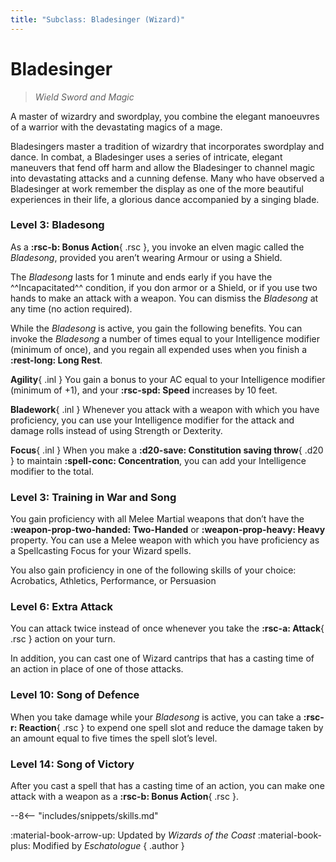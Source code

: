 ```yaml
---
title: "Subclass: Bladesinger (Wizard)"
---
```


<p style="display:none">
Wield Sword and Magic
</p>

# Bladesinger

> *Wield Sword and Magic*

A master of wizardry and swordplay, you combine the elegant manoeuvres of a warrior with the devastating magics of a mage.

Bladesingers master a tradition of wizardry that incorporates swordplay and dance. In combat, a Bladesinger uses a series of intricate, elegant maneuvers that fend off harm and allow the Bladesinger to channel magic into devastating attacks and a cunning defense. Many who have observed a Bladesinger at work remember the display as one of the more beautiful experiences in their life, a glorious dance accompanied by a singing blade. 

### Level 3: Bladesong

As a **:rsc-b: Bonus Action**{ .rsc }, you invoke an elven magic called the *Bladesong*, provided you aren’t wearing Armour or using a Shield.

The *Bladesong* lasts for 1 minute and ends early if you have the ^^Incapacitated^^ condition, if you don armor or a Shield, or if you use two hands to make an attack with a weapon. You can dismiss the *Bladesong* at any time (no action required). 

While the *Bladesong* is active, you gain the following benefits. You can invoke the *Bladesong* a number of times equal to your Intelligence modifier (minimum of once), and you regain all expended uses when you finish a **:rest-long: Long Rest**. 
 
**Agility**{ .inl } You gain a bonus to your AC equal to your Intelligence modifier (minimum of +1), and your **:rsc-spd: Speed** increases by 10 feet. 
 
**Bladework**{ .inl } Whenever you attack with a weapon with which you have proficiency, you can use your Intelligence modifier for the attack and damage rolls instead of using Strength or Dexterity. 

**Focus**{ .inl } When you make a **:d20-save: Constitution saving throw**{ .d20 } to maintain **:spell-conc: Concentration**, you can add your Intelligence modifier to the total. 

### Level 3: Training in War and Song

You gain proficiency with all Melee Martial weapons that don’t have the **:weapon-prop-two-handed: Two-Handed** or **:weapon-prop-heavy: Heavy** property. You can use a Melee weapon with which you have proficiency as a Spellcasting Focus for your Wizard spells. 
 
You also gain proficiency in one of the following skills of your choice: Acrobatics, Athletics, Performance, or Persuasion

### Level 6: Extra Attack

You can attack twice instead of once whenever you take the **:rsc-a: Attack**{ .rsc } action on your turn.

In addition, you can cast one of Wizard cantrips that has a casting time of an action in place of one of those attacks.

### Level 10: Song of Defence

When you take damage while your *Bladesong* is active, you can take a **:rsc-r: Reaction**{ .rsc } to expend one spell slot and reduce the damage taken by an amount equal to five times the spell slot’s level. 

### Level 14: Song of Victory

After you cast a spell that has a casting time of an action, you can make one attack with a weapon as a **:rsc-b: Bonus Action**{ .rsc }.

--8<-- "includes/snippets/skills.md"

:material-book-arrow-up: Updated by *Wizards of the Coast* :material-book-plus: Modified by *Eschatologue*
{ .author }